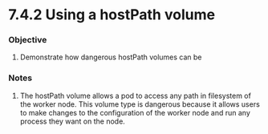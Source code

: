 # 7.4.2 Using a hostPath volume

### Objective

1. Demonstrate how dangerous hostPath volumes can be

### Notes

1. The hostPath volume allows a pod to access any path in filesystem of the worker node. This volume type is dangerous because it allows users to make changes to the configuration of the worker node and run any process they want on the node.